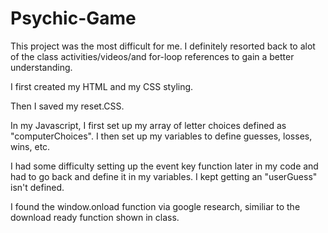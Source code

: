 # Psychic-Game
This project was the most difficult for me. I definitely resorted back to alot of the class activities/videos/and for-loop references to gain a better understanding. 

I first created my HTML and my CSS styling. 

Then I saved my reset.CSS. 

In my Javascript, I first set up my array of letter choices defined as "computerChoices".  I then set up my variables to define guesses, losses, wins, etc.

I had some difficulty setting up the event key function later in my code and had to go back and define it in my variables. I kept getting an "userGuess" isn't defined. 

I found the window.onload function via google research, similiar to the download ready function shown in class.


